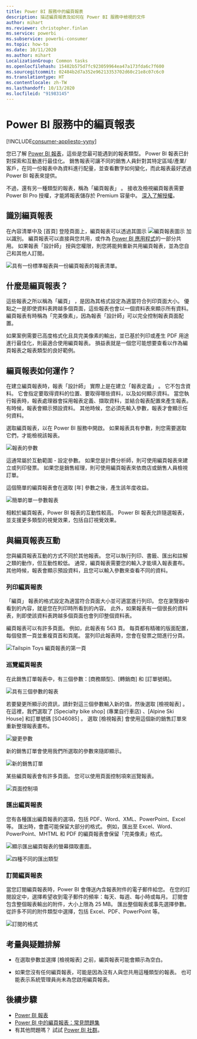 ```yaml
---
title: Power BI 服務中的編頁報表
description: 描述編頁報表及如何在 Power BI 服務中檢視的文件
author: mihart
ms.reviewer: christopher.finlan
ms.service: powerbi
ms.subservice: powerbi-consumer
ms.topic: how-to
ms.date: 10/11/2020
ms.author: mihart
LocalizationGroup: Common tasks
ms.openlocfilehash: 15482b575d7fc923059964ea47a173fda6c7f600
ms.sourcegitcommit: 02484b2d7a352e96213353702d60c21e8c07c6c0
ms.translationtype: HT
ms.contentlocale: zh-TW
ms.lasthandoff: 10/13/2020
ms.locfileid: "91983145"
---
```

# <a name="paginated-reports-in-the-power-bi-service"></a>Power BI 服務中的編頁報表

[!INCLUDE[consumer-appliesto-yyny](../includes/consumer-appliesto-yyny.md)]

您已了解 [Power BI 報表](end-user-reports.md)，這些是您最可能遇到的報表類型。 Power BI 報表已針對探索和互動進行最佳化。 銷售報表可讓不同的銷售人員針對其特定區域/產業/客戶，在同一份報表中為資料進行配量，並查看數字如何變化，而此報表最好透過 Power BI 報表來提供。

不過，還有另一種類型的報表，稱為「編頁報表」  。 接收及檢視編頁報表需要 Power BI Pro 授權，才能將報表儲存於 Premium 容量中。  [深入了解授權](end-user-license.md)。  

## <a name="identify-a-paginated-report"></a>識別編頁報表

在內容清單中及 [首頁] 登陸頁面上，編頁報表可以透過其圖示 ![編頁報表圖示](media/end-user-paginated-report/power-bi-report-icon.png) 加以識別。  編頁報表可以直接與您共用，或作為 [Power BI 應用程式](end-user-apps.md)的一部分共用。 如果報表「設計師」  授與您權限，則您將能夠重新共用編頁報表，並為您自己和其他人訂閱。


![具有一份標準報表與一份編頁報表的報表清單。](./media/end-user-paginated-report/power-bi-report-lists.png)

## <a name="what-is-a-paginated-report"></a>什麼是編頁報表？

這些報表之所以稱為「編頁」  ，是因為其格式設定為適當符合列印頁面大小。 優點之一是即使資料表跨越多個頁面，這些報表也會以一個資料表來顯示所有資料。 編頁報表有時稱為「完美像素」，因為報表「設計師」可以完全控制報表頁面配置。

如果案例需要已高度格式化且具完美像素的輸出，並已基於列印或產生 PDF 用途進行最佳化，則最適合使用編頁報表。 損益表就是一個您可能想要查看以作為編頁報表之報表類型的良好範例。

## <a name="how-do-paginated-reports-work"></a>編頁報表如何運作？

在建立編頁報表時，報表「設計師」  實際上是在建立「報表定義」  。 它不包含資料。 它會指定要取得資料的位置、要取得哪些資料，以及如何顯示資料。 當您執行報表時，報表處理器會採用報表定義、擷取資料，並結合報表配置來產生報表。 有時候，報表會顯示預設資料。 其他時候，您必須先輸入參數，報表才會顯示任何資料。 

選取編頁報表，以在 Power BI 服務中開啟。 如果報表具有參數，則您需要選取它們，才能檢視該報表。

   ![報表的參數](./media/end-user-paginated-report/power-bi-select-parameters.png)

這通常屬於互動範圍 - 設定參數。 如果您是計費分析師，則可使用編頁報表來建立或列印發票。 如果您是銷售經理，則可使用編頁報表來依商店或銷售人員檢視訂單。 

這個簡單的編頁報表會在選取 [年]  參數之後，產生該年度收益。 

![簡單的單一參數報表](./media/end-user-paginated-report/power-bi-one-parameter.png)

相較於編頁報表，Power BI 報表的互動性較高。 Power BI 報表允許隨選報表，並支援更多類型的視覺效果，包括自訂視覺效果。



## <a name="interact-with-a-paginated-report"></a>與編頁報表互動

您與編頁報表互動的方式不同於其他報表。 您可以執行列印、書籤、匯出和註解之類的動作，但互動性較低。 通常，編頁報表需要您的輸入才能填入報表畫布。  其他時候，報表會顯示預設資料，且您可以輸入參數來查看不同的資料。

### <a name="print-a-paginated-report"></a>列印編頁報表

「編頁」  報表的格式設定為適當符合頁面大小並可適當進行列印。 您在瀏覽器中看到的內容，就是您在列印時所看到的內容。 此外，如果報表有一個很長的資料表，則即使該資料表跨越多個頁面也會列印整個資料表。 

編頁報表可以有許多頁面。 例如，此報表有 563 頁。 每頁都有精確的版面配置，每個發票一頁並重複頁首和頁尾。 當列印此報表時，您會在發票之間進行分頁。

   ![Tailspin Toys 編頁報表的第一頁](./media/end-user-paginated-report/power-bi-paginated-500.png)


### <a name="navigate-the-paginated-report"></a>巡覽編頁報表

在此銷售訂單報表中，有三個參數：[商務類型]、[轉銷商] 和 [訂單號碼]。 

![具有三個參數的報表](./media/end-user-paginated-report/power-bi-parameter-bar.png)

若要變更所顯示的資訊，請針對這三個參數輸入新的值，然後選取 [檢視報表]  。 在這裡，我們選取了 [Specialty bike shop] \(專業自行車店\)  、[Alpine Ski House]  和訂單號碼 [SO46085]  。 選取 [檢視報表]  會使用這個新的銷售訂單來重新整理報表畫布。

![變更參數](./media/end-user-paginated-report/power-bi-orders.png)

新的銷售訂單會使用我們所選取的參數來隨即顯示。 

![新的銷售訂單](./media/end-user-paginated-report/power-bi-new-orders.png)

某些編頁報表會有許多頁面。  您可以使用頁面控制項來巡覽報表。 

![頁面控制項](./media/end-user-paginated-report/power-bi-page-control.png)

### <a name="export-the-paginated-report"></a>匯出編頁報表
您有各種匯出編頁報表的選項，包括 PDF、Word、XML、PowerPoint、Excel 等。 匯出時，會盡可能保留大部分的格式。 例如，匯出至 Excel、Word、PowerPoint、MHTML 和 PDF 的編頁報表會保留「完美像素」格式。 

![顯示匯出編頁報表的螢幕擷取畫面。](./media/end-user-paginated-report/power-bi-export-choices.png)

![四種不同的匯出類型](./media/end-user-paginated-report/power-bi-four.png)

### <a name="subscribe-to-the-paginated-report"></a>訂閱編頁報表
當您訂閱編頁報表時，Power BI 會傳送內含報表附件的電子郵件給您。 在您的訂閱設定中，選擇希望收到電子郵件的頻率：每天、每週、每小時或每月。 訂閱會包含整個報表輸出的附件，大小上限為 25 MB。 匯出整個報表或事先選擇參數。 從許多不同的附件類型中選擇，包括 Excel、PDF、PowerPoint 等。  

![訂閱的格式](./media/end-user-paginated-report/power-bi-export-choices.png)

## <a name="considerations-and-troubleshooting"></a>考量與疑難排解

- 在選取參數並選擇 [檢視報表]  之前，編頁報表可能會顯示為空白。

- 如果您沒有任何編頁報表，可能是因為沒有人與您共用這種類型的報表。 也可能表示系統管理員尚未為您啟用編頁報表。 

 

## <a name="next-steps"></a>後續步驟
- [Power BI 報表](end-user-reports.md)
- [Power BI 中的編頁報表：常見問題集](../paginated-reports/paginated-reports-faq.md)
- 有其他問題嗎？ 試試 [Power BI 社群](https://community.powerbi.com/)。
